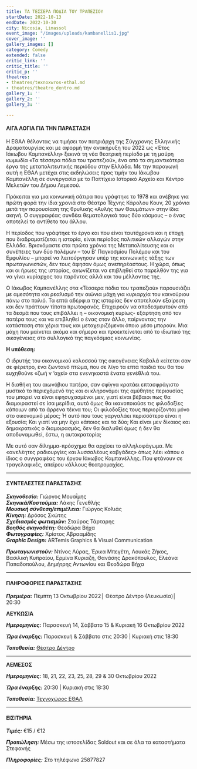 ```yaml
---
title: ΤΑ ΤΕΣΣΕΡΑ ΠΟΔΙΑ ΤΟΥ ΤΡΑΠΕΖΙΟΥ
startDate: 2022-10-13
endDate: 2022-10-30
city: Nicosia, Limassol
event_image: "/images/uploads/kambanellis1.jpg"
cover_image: ''
gallery_images: []
category: Comedy
extended: false
critic_link: ''
critic_title: ''
critic_p: ''
theatres:
- theatres/texnoxwros-ethal.md
- theatres/theatro_dentro.md
gallery_1: ''
gallery_2: ''
gallery_3: ''

---
```

#### ΛΙΓΑ ΛΟΓΙΑ ΓΙΑ ΤΗΝ ΠΑΡΑΣΤΑΣΗ

Η ΕΘΑΛ θέλοντας να τιμήσει τον πατριάρχη της Σύγχρονης Ελληνικής Δραματουργίας και με αφορμή την ανακήρυξη του 2022 ως «Έτος Ιάκωβου Καμπανέλλη» ξεκινά τη νέα θεατρική περίοδο με τη μαύρη κωμωδία «Τα τέσσερα πόδια του τραπεζιού», ένα από τα σημαντικότερα έργα της μεταπολιτευτικής περιόδου στην Ελλάδα. Με την παραγωγή αυτή η ΕΘΑΛ μετέχει στις εκδηλώσεις προς τιμήν του Ιάκωβου Καμπανέλλη σε συνεργασία με το Παττίχειο Ιστορικό Αρχείο και Κέντρο Μελετών του Δήμου Λεμεσού.

Πρόκειται για μια κοινωνική σάτιρα που γράφτηκε το 1978 και ανέβηκε για πρώτη φορά την ίδια χρονιά στο Θέατρο Τέχνης Κάρολου Κουν, 20 χρόνια μετά την παρουσίαση της θρυλικής «Αυλής των Θαυμάτων» στην ίδια σκηνή. Ο συγγραφέας συνδέει θεματολογικά τους δύο κόσμους – ο ένας αποτελεί το αντίθετο του άλλου.

Η περίοδος που γράφτηκε το έργο και που είναι ταυτόχρονα και η εποχή που διαδραματίζεται η ιστορία, είναι περίοδος πολιτικών αλλαγών στην Ελλάδα. Βρισκόμαστε στα πρώτα χρόνια της Μεταπολίτευσης και οι συνέπειες των δύο πολέμων – του Β’ Παγκοσμίου Πολέμου και του Εμφυλίου – μπορεί να λειτούργησαν υπέρ της κοινωνικής τάξης των πρωταγωνιστών, δεν τους άφησαν όμως ανεπηρέαστους. Η χώρα, όπως και οι ήρωες της ιστορίας, αγωνίζεται να επιβληθεί στο παρελθόν της για να γίνει κυρίαρχος του παρόντος αλλά και του μέλλοντος της.

Ο Ιάκωβος Καμπανέλλης στα «Τέσσερα πόδια του τραπεζιού» παρουσιάζει με αμεσότητα και ρεαλισμό την αιώνια μάχη για κυριαρχία του καινούριου πάνω στο παλιό. Τα επτά αδέρφια της ιστορίας δεν αποτελούν εξαίρεση και δεν πράττουν τίποτα πρωτοφανές. Επιχειρούν να αποδεσμευτούν από τα δεσμά που τους επιβάλλει η – οικονομική κυρίως- εξάρτηση από τον πατέρα τους και να επιβληθεί ο ένας στον άλλο, παίρνοντας την κατάσταση στα χέρια τους και μεταχειριζόμενοι όποιο μέσο μπορούν. Μια μάχη που μαίνεται ακόμα και σήμερα και προεκτείνεται από το ιδιωτικό της οικογένειας στο συλλογικό της παγκόσμιας κοινωνίας.

**Η υπόθεση:**

Ο ιδρυτής του οικονομικού κολοσσού της οικογένειας Καβαλά κείτεται σαν σε φέρετρο, ένα ζωντανό πτώμα, που σε λίγο τα επτά παιδιά του θα του ευχηθούνε «ζωή ν ‘αχεί» στα ενενηκοστά ένατα γενέθλιά του.

Η διαθήκη του αιωνόβιου πατέρα, σαν σφίγγα κρατάει επτασφράγιστο μυστικό το περιεχόμενό της και οι κληρονόμοι της αμύθητης περιουσίας του μπορεί να είναι εφησυχασμένοι μεν, γιατί είναι βέβαιοι πως θα διαμοιραστεί σε ίσα μερίδια, αυτό όμως θα ικανοποιούσε τις φιλοδοξίες κάποιων από τα άρρενα τέκνα του; Οι φιλοδοξίες τους περιορίζονται μόνο στο οικονομικό μέρος; Ή αυτό που τους γαργαλάει περισσότερο είναι η εξουσία; Και γιατί να μην έχει κάποιος και τα δύο; Και είναι μεν δίκαιος και δημοκρατικός ο διαμοιρασμός, δεν θα διαλυθεί όμως ή δεν θα αποδυναμωθεί, έστω, η αυτοκρατορία;

Με αυτό σαν δίλημμα-πρόσχημα θα αρχίσει το αλληλοφάγωμα. Με «ανελέητες ραδιουργίες και λυσσαλέους καβγάδες» όπως λέει κάπου ο ίδιος ο συγγραφέας του έργου Ιάκωβος Καμπανέλλης. Που φτάνουν σε τραγελαφικές, απείρου κάλλους θεατρομαχίες.

***

#### ΣΥΝΤΕΛΕΣΤΕΣ ΠΑΡΑΣΤΑΣΗΣ

**_Σκηνοθεσία:_** Γιώργος Μουαΐμης  
**_Σκηνικά/Κοστούμια:_** Λάκης Γενεθλής  
**_Μουσική σύνθεση/επιμέλεια:_** Γιώργος Κολιάς  
**_Κίνηση:_** Δρόσος Σκώτης  
**_Σχεδιασμός φωτισμών:_** Σταύρος Τάρταρης  
**_Βοηθός σκηνοθέτη:_** Θεοδώρα Βήχα  
**_Φωτογραφίες:_** Χρίστος Αβρααμίδης  
**_Graphic Design:_** ARTemis Graphics & Visual Communication

**_Πρωταγωνιστούν:_** Ντίνος Λύρας, Έρικα Μπεγέτη, Λουκάς Ζήκος, Βασιλική Κυπραίου, Ερμίνα Κυριαζή, Θανάσης Δρακόπουλος, Ελεάνα Παπαδοπούλου, Δημήτρης Αντωνίου και Θεοδώρα Βήχα

***

#### ΠΛΗΡΟΦΟΡΙΕΣ ΠΑΡΑΣΤΑΣΗΣ​

**_Πρεμιέρα:_** Πέμπτη 13 Οκτωβρίου 2022│ Θέατρο Δέντρο (Λευκωσία)│ 20:30

**ΛΕΥΚΩΣΙΑ**

**_Ημερομηνίες:_** Παρασκευή 14, Σάββατο 15 & Κυριακή 16 Οκτωβρίου 2022

**_Ώρα έναρξης:_** Παρασκευή & Σάββατο στις 20:30 | Κυριακή στις 18:30

**_Τοποθεσία:_** [Θέατρο Δέντρο](?#map)

***

**ΛΕΜΕΣΟΣ**

**_Ημερομηνίες:_** 18, 21, 22, 23, 25, 28, 29 & 30 Οκτωβρίου 2022 

**_Ώρα έναρξης:_** 20:30 | Κυριακή στις 18:30

**_Τοποθεσία:_** [Τεχνοχώρος ΕΘΑΛ](?#map)

***

#### ΕΙΣΙΤΗΡΙΑ

**_Τιμές:_** €15 / €12

**_Προπώληση:_** Μέσω της ιστοσελίδας Soldout  και σε όλα τα καταστήματα Στεφανής

**_Πληροφορίες:_** Στο τηλέφωνο 25877827